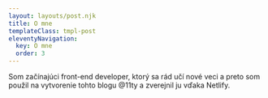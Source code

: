 ```yaml
---
layout: layouts/post.njk
title: O mne
templateClass: tmpl-post
eleventyNavigation:
  key: O mne
  order: 3
---
```


Som začínajúci front-end developer, ktorý sa rád učí nové veci a preto som použil na vytvorenie tohto blogu @11ty a zverejnil ju vďaka Netlify.
